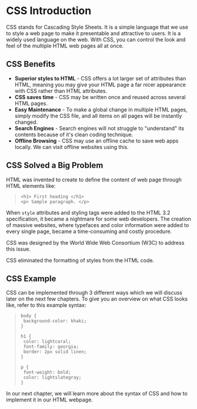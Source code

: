 # CSS Introduction

CSS stands for Cascading Style Sheets. It is a simple language that we use to style a web page to make it presentable and attractive to users. It is a widely used language on the web. With CSS, you can control the look and feel of the multiple HTML web pages all at once. 

## CSS Benefits
- **Superior styles to HTML** - CSS offers a lot larger set of attributes than HTML, meaning you may give your HTML page a far nicer appearance with CSS rather than HTML attributes.
- **CSS saves time** - CSS may be written once and reused across several HTML pages.
- **Easy Maintenance** - To make a global change in multiple HTML pages, simply modify the CSS file, and all items on all pages will be instantly changed.
- **Search Engines** - Search engines will not struggle to "understand" its contents because of it's clean coding technique.
- **Offline Browsing** - CSS may use an offline cache to save web apps locally. We can visit offline websites using this.

## CSS Solved a Big Problem
HTML was invented to create to define the content of web page through HTML elements like:
>```
> <h1> First heading </h1>
> <p> Sample paragraph. </p>
> ```

When `style` attributes and styling tags were added to the HTML 3.2 specification, it became a nightmare for some web developers. The creation of massive websites, where typefaces and color information were added to every single page, became a time-consuming and costly procedure.

CSS was designed by the World Wide Web Consortium (W3C) to address this issue.

CSS eliminated the formatting of styles from the HTML code.

## CSS Example
CSS can be implemented through 3 different ways which we will discuss later on the next few chapters. To give you an overview on what CSS looks like, refer to this example syntax:
>```
>body {
>  background-color: khaki;
>}
>
>h1 {
>  color: lightcoral;
>  font-family: georgia;
>  border: 2px solid linen;
>}
>
>p {
>  font-weight: bold;
>  color: lightslategray;
>}
>```

In our next chapter, we will learn more about the syntax of CSS and how to implement it in our HTML webpage. 
